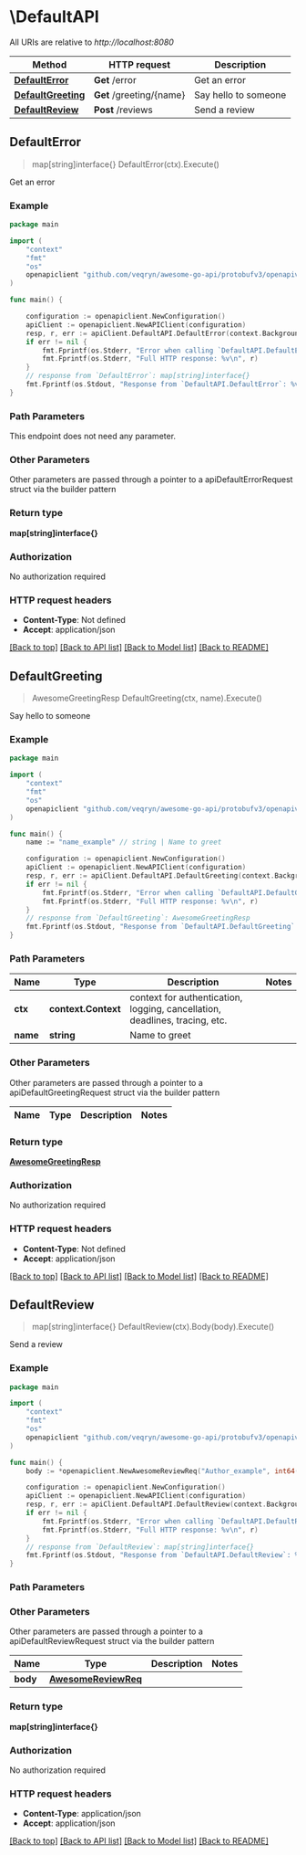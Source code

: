 # \DefaultAPI

All URIs are relative to *http://localhost:8080*

Method | HTTP request | Description
------------- | ------------- | -------------
[**DefaultError**](DefaultAPI.md#DefaultError) | **Get** /error | Get an error
[**DefaultGreeting**](DefaultAPI.md#DefaultGreeting) | **Get** /greeting/{name} | Say hello to someone
[**DefaultReview**](DefaultAPI.md#DefaultReview) | **Post** /reviews | Send a review



## DefaultError

> map[string]interface{} DefaultError(ctx).Execute()

Get an error



### Example

```go
package main

import (
	"context"
	"fmt"
	"os"
	openapiclient "github.com/veqryn/awesome-go-api/protobufv3/openapiv3/openapi_generator/go/gen"
)

func main() {

	configuration := openapiclient.NewConfiguration()
	apiClient := openapiclient.NewAPIClient(configuration)
	resp, r, err := apiClient.DefaultAPI.DefaultError(context.Background()).Execute()
	if err != nil {
		fmt.Fprintf(os.Stderr, "Error when calling `DefaultAPI.DefaultError``: %v\n", err)
		fmt.Fprintf(os.Stderr, "Full HTTP response: %v\n", r)
	}
	// response from `DefaultError`: map[string]interface{}
	fmt.Fprintf(os.Stdout, "Response from `DefaultAPI.DefaultError`: %v\n", resp)
}
```

### Path Parameters

This endpoint does not need any parameter.

### Other Parameters

Other parameters are passed through a pointer to a apiDefaultErrorRequest struct via the builder pattern


### Return type

**map[string]interface{}**

### Authorization

No authorization required

### HTTP request headers

- **Content-Type**: Not defined
- **Accept**: application/json

[[Back to top]](#) [[Back to API list]](../README.md#documentation-for-api-endpoints)
[[Back to Model list]](../README.md#documentation-for-models)
[[Back to README]](../README.md)


## DefaultGreeting

> AwesomeGreetingResp DefaultGreeting(ctx, name).Execute()

Say hello to someone



### Example

```go
package main

import (
	"context"
	"fmt"
	"os"
	openapiclient "github.com/veqryn/awesome-go-api/protobufv3/openapiv3/openapi_generator/go/gen"
)

func main() {
	name := "name_example" // string | Name to greet

	configuration := openapiclient.NewConfiguration()
	apiClient := openapiclient.NewAPIClient(configuration)
	resp, r, err := apiClient.DefaultAPI.DefaultGreeting(context.Background(), name).Execute()
	if err != nil {
		fmt.Fprintf(os.Stderr, "Error when calling `DefaultAPI.DefaultGreeting``: %v\n", err)
		fmt.Fprintf(os.Stderr, "Full HTTP response: %v\n", r)
	}
	// response from `DefaultGreeting`: AwesomeGreetingResp
	fmt.Fprintf(os.Stdout, "Response from `DefaultAPI.DefaultGreeting`: %v\n", resp)
}
```

### Path Parameters


Name | Type | Description  | Notes
------------- | ------------- | ------------- | -------------
**ctx** | **context.Context** | context for authentication, logging, cancellation, deadlines, tracing, etc.
**name** | **string** | Name to greet | 

### Other Parameters

Other parameters are passed through a pointer to a apiDefaultGreetingRequest struct via the builder pattern


Name | Type | Description  | Notes
------------- | ------------- | ------------- | -------------


### Return type

[**AwesomeGreetingResp**](AwesomeGreetingResp.md)

### Authorization

No authorization required

### HTTP request headers

- **Content-Type**: Not defined
- **Accept**: application/json

[[Back to top]](#) [[Back to API list]](../README.md#documentation-for-api-endpoints)
[[Back to Model list]](../README.md#documentation-for-models)
[[Back to README]](../README.md)


## DefaultReview

> map[string]interface{} DefaultReview(ctx).Body(body).Execute()

Send a review



### Example

```go
package main

import (
	"context"
	"fmt"
	"os"
	openapiclient "github.com/veqryn/awesome-go-api/protobufv3/openapiv3/openapi_generator/go/gen"
)

func main() {
	body := *openapiclient.NewAwesomeReviewReq("Author_example", int64(123)) // AwesomeReviewReq | 

	configuration := openapiclient.NewConfiguration()
	apiClient := openapiclient.NewAPIClient(configuration)
	resp, r, err := apiClient.DefaultAPI.DefaultReview(context.Background()).Body(body).Execute()
	if err != nil {
		fmt.Fprintf(os.Stderr, "Error when calling `DefaultAPI.DefaultReview``: %v\n", err)
		fmt.Fprintf(os.Stderr, "Full HTTP response: %v\n", r)
	}
	// response from `DefaultReview`: map[string]interface{}
	fmt.Fprintf(os.Stdout, "Response from `DefaultAPI.DefaultReview`: %v\n", resp)
}
```

### Path Parameters



### Other Parameters

Other parameters are passed through a pointer to a apiDefaultReviewRequest struct via the builder pattern


Name | Type | Description  | Notes
------------- | ------------- | ------------- | -------------
 **body** | [**AwesomeReviewReq**](AwesomeReviewReq.md) |  | 

### Return type

**map[string]interface{}**

### Authorization

No authorization required

### HTTP request headers

- **Content-Type**: application/json
- **Accept**: application/json

[[Back to top]](#) [[Back to API list]](../README.md#documentation-for-api-endpoints)
[[Back to Model list]](../README.md#documentation-for-models)
[[Back to README]](../README.md)

